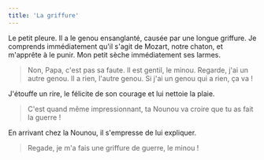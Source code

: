 ```yaml
---
title: 'La griffure'
---
```


Le petit pleure. Il a le genou ensanglanté, causée par une longue griffure. Je comprends immédiatement qu'il s'agit de Mozart, notre chaton, et m'apprête à le punir. Mon petit sèche immédiatement ses larmes.

> Non, Papa, c'est pas sa faute. Il est gentil, le minou. Regarde, j'ai un autre genou. Il a rien, l'autre genou. Si j'ai un genou qui a rien, ça va !

J'étouffe un rire, le félicite de son courage et lui nettoie la plaie.

> C'est quand même impressionnant, ta Nounou va croire que tu as fait la guerre !

En arrivant chez la Nounou, il s'empresse de lui expliquer.

> Regade, je m'a fais une griffure de guerre, le minou !
